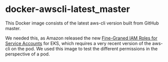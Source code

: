 # docker-awscli-latest_master

This Docker image consists of the latest aws-cli version built from GitHub master.

We needed this, as Amazon released the new [Fine-Graned IAM Roles for Service Accounts](https://aws.amazon.com/blogs/opensource/introducing-fine-grained-iam-roles-service-accounts/) for EKS, which requires a very recent version of the aws-cli on the pod. We used this image to test the different permissions in the perspective of a pod.
